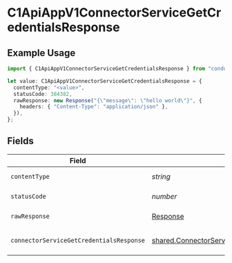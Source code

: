 # C1ApiAppV1ConnectorServiceGetCredentialsResponse

## Example Usage

```typescript
import { C1ApiAppV1ConnectorServiceGetCredentialsResponse } from "conductorone-sdk-typescript/sdk/models/operations";

let value: C1ApiAppV1ConnectorServiceGetCredentialsResponse = {
  contentType: "<value>",
  statusCode: 384382,
  rawResponse: new Response("{\"message\": \"hello world\"}", {
    headers: { "Content-Type": "application/json" },
  }),
};
```

## Fields

| Field                                                                                                                 | Type                                                                                                                  | Required                                                                                                              | Description                                                                                                           |
| --------------------------------------------------------------------------------------------------------------------- | --------------------------------------------------------------------------------------------------------------------- | --------------------------------------------------------------------------------------------------------------------- | --------------------------------------------------------------------------------------------------------------------- |
| `contentType`                                                                                                         | *string*                                                                                                              | :heavy_check_mark:                                                                                                    | HTTP response content type for this operation                                                                         |
| `statusCode`                                                                                                          | *number*                                                                                                              | :heavy_check_mark:                                                                                                    | HTTP response status code for this operation                                                                          |
| `rawResponse`                                                                                                         | [Response](https://developer.mozilla.org/en-US/docs/Web/API/Response)                                                 | :heavy_check_mark:                                                                                                    | Raw HTTP response; suitable for custom response parsing                                                               |
| `connectorServiceGetCredentialsResponse`                                                                              | [shared.ConnectorServiceGetCredentialsResponse](../../../sdk/models/shared/connectorservicegetcredentialsresponse.md) | :heavy_minus_sign:                                                                                                    | ConnectorServiceGetCredentialsResponse is the response returned by the get method.                                    |